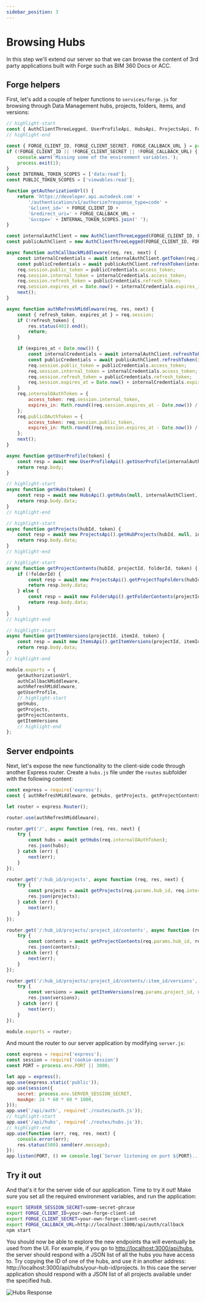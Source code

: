 ```yaml
---
sidebar_position: 3
---
```


# Browsing Hubs

In this step we'll extend our server so that we can browse the content of 3rd party
applications built with Forge such as BIM 360 Docs or ACC.

## Forge helpers

First, let's add a couple of helper functions to `services/forge.js` for browsing through
Data Management hubs, projects, folders, items, and versions:

```js title="services/forge.js"
// highlight-start
const { AuthClientThreeLegged, UserProfileApi, HubsApi, ProjectsApi, FoldersApi, ItemsApi } = require('forge-apis');
// highlight-end

const { FORGE_CLIENT_ID, FORGE_CLIENT_SECRET, FORGE_CALLBACK_URL } = process.env;
if (!FORGE_CLIENT_ID || !FORGE_CLIENT_SECRET || !FORGE_CALLBACK_URL) {
    console.warn('Missing some of the environment variables.');
    process.exit(1);
}
const INTERNAL_TOKEN_SCOPES = ['data:read'];
const PUBLIC_TOKEN_SCOPES = ['viewables:read'];

function getAuthorizationUrl() {
    return 'https://developer.api.autodesk.com' +
        '/authentication/v1/authorize?response_type=code' +
        '&client_id=' + FORGE_CLIENT_ID +
        '&redirect_uri=' + FORGE_CALLBACK_URL +
        '&scope=' + INTERNAL_TOKEN_SCOPES.join(' ');
}

const internalAuthClient = new AuthClientThreeLegged(FORGE_CLIENT_ID, FORGE_CLIENT_SECRET, FORGE_CALLBACK_URL, INTERNAL_TOKEN_SCOPES);
const publicAuthClient = new AuthClientThreeLegged(FORGE_CLIENT_ID, FORGE_CLIENT_SECRET, FORGE_CALLBACK_URL, PUBLIC_TOKEN_SCOPES);

async function authCallbackMiddleware(req, res, next) {
    const internalCredentials = await internalAuthClient.getToken(req.query.code);
    const publicCredentials = await publicAuthClient.refreshToken(internalCredentials);
    req.session.public_token = publicCredentials.access_token;
    req.session.internal_token = internalCredentials.access_token;
    req.session.refresh_token = publicCredentials.refresh_token;
    req.session.expires_at = Date.now() + internalCredentials.expires_in * 1000;
    next();
}

async function authRefreshMiddleware(req, res, next) {
    const { refresh_token, expires_at } = req.session;
    if (!refresh_token) {
        res.status(401).end();
        return;
    }

    if (expires_at < Date.now()) {
        const internalCredentials = await internalAuthClient.refreshToken({ refresh_token });
        const publicCredentials = await publicAuthClient.refreshToken(internalCredentials);
        req.session.public_token = publicCredentials.access_token;
        req.session.internal_token = internalCredentials.access_token;
        req.session.refresh_token = publicCredentials.refresh_token;
        req.session.expires_at = Date.now() + internalCredentials.expires_in * 1000;
    }
    req.internalOAuthToken = {
        access_token: req.session.internal_token,
        expires_in: Math.round((req.session.expires_at - Date.now()) / 1000)
    };
    req.publicOAuthToken = {
        access_token: req.session.public_token,
        expires_in: Math.round((req.session.expires_at - Date.now()) / 1000)
    };
    next();
}

async function getUserProfile(token) {
    const resp = await new UserProfileApi().getUserProfile(internalAuthClient, token);
    return resp.body;
}

// highlight-start
async function getHubs(token) {
    const resp = await new HubsApi().getHubs(null, internalAuthClient, token);
    return resp.body.data;
}
// highlight-end

// highlight-start
async function getProjects(hubId, token) {
    const resp = await new ProjectsApi().getHubProjects(hubId, null, internalAuthClient, token);
    return resp.body.data;
}
// highlight-end

// highlight-start
async function getProjectContents(hubId, projectId, folderId, token) {
    if (!folderId) {
        const resp = await new ProjectsApi().getProjectTopFolders(hubId, projectId, internalAuthClient, token);
        return resp.body.data;
    } else {
        const resp = await new FoldersApi().getFolderContents(projectId, folderId, null, internalAuthClient, token);
        return resp.body.data;
    }
}
// highlight-end

// highlight-start
async function getItemVersions(projectId, itemId, token) {
    const resp = await new ItemsApi().getItemVersions(projectId, itemId, null, internalAuthClient, token);
    return resp.body.data;
}
// highlight-end

module.exports = {
    getAuthorizationUrl,
    authCallbackMiddleware,
    authRefreshMiddleware,
    getUserProfile,
    // highlight-start
    getHubs,
    getProjects,
    getProjectContents,
    getItemVersions
    // highlight-end
};
```

## Server endpoints

Next, let's expose the new functionality to the client-side code through another
Express router. Create a `hubs.js` file under the `routes` subfolder with the following
content:

```js title="routes/hubs.js"
const express = require('express');
const { authRefreshMiddleware, getHubs, getProjects, getProjectContents, getItemVersions } = require('../services/forge.js');

let router = express.Router();

router.use(authRefreshMiddleware);

router.get('/', async function (req, res, next) {
    try {
        const hubs = await getHubs(req.internalOAuthToken);
        res.json(hubs);
    } catch (err) {
        next(err);
    }
});

router.get('/:hub_id/projects', async function (req, res, next) {
    try {
        const projects = await getProjects(req.params.hub_id, req.internalOAuthToken);
        res.json(projects);
    } catch (err) {
        next(err);
    }
});

router.get('/:hub_id/projects/:project_id/contents', async function (req, res, next) {
    try {
        const contents = await getProjectContents(req.params.hub_id, req.params.project_id, req.query.folder_id, req.internalOAuthToken);
        res.json(contents);
    } catch (err) {
        next(err);
    }
});

router.get('/:hub_id/projects/:project_id/contents/:item_id/versions', async function (req, res, next) {
    try {
        const versions = await getItemVersions(req.params.project_id, req.params.item_id, req.internalOAuthToken);
        res.json(versions);
    } catch (err) {
        next(err);
    }
});

module.exports = router;
```

And mount the router to our server application by modifying `server.js`:

```js title="server.js"
const express = require('express');
const session = require('cookie-session')
const PORT = process.env.PORT || 3000;

let app = express();
app.use(express.static('public'));
app.use(session({
    secret: process.env.SERVER_SESSION_SECRET,
    maxAge: 24 * 60 * 60 * 1000,
}));
app.use('/api/auth', require('./routes/auth.js'));
// highlight-start
app.use('/api/hubs', require('./routes/hubs.js'));
// highlight-end
app.use(function (err, req, res, next) {
    console.error(err);
    res.status(500).send(err.message);
});
app.listen(PORT, () => console.log(`Server listening on port ${PORT}...`));
```

## Try it out

And that's it for the server side of our application. Time to try it out!
Make sure you set all the required environment variables, and run the application:

```bash
export SERVER_SESSION_SECRET=some-secret-phrase
export FORGE_CLIENT_ID=your-own-forge-client-id
export FORGE_CLIENT_SECRET=your-own-forge-client-secret
export FORGE_CALLBACK_URL=http://localhost:3000/api/auth/callback
npm start
```

You should now be able to explore the new endpoints tha will eventually be used from
the UI. For example, if you go to [http://localhost:3000/api/hubs](http://localhost:3000/api/hubs),
the server should respond with a JSON list of all the hubs you have access to. Try copying the ID of
one of the hubs, and use it in another address: http://localhost:3000/api/hubs/your-hub-id/projects.
In this case the server application should respond with a JSON list of all projects
available under the specified hub.

![Hubs Response](./hubs-response.png)
